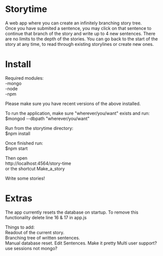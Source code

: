 # Storytime
A web app where you can create an infinitely branching story tree.  
Once you have submited a sentence, you may click on that sentence to continue that branch of the story and write up to 4 new sentences.
There are no limits to the depth of the stories.
You can go back to the start of the story at any time, to read through existing storylines or create new ones.

# Install

Required modules:  
-mongo  
-node  
-npm  

Please make sure you have recent versions of the above installed.

To run the application, make sure "wherever/you/want" exists and run:  
$mongod --dbpath "wherever/you/want"

Run from the storytime directory:  
$npm install  

Once finished run:  
$npm start

Then open   
http://localhost:4564/story-time  
or the shortcut Make_a_story

Write some stories!


# Extras

The app currently resets the database on startup. To remove this functionality delete line 16 & 17 in app.js

Things to add:  
Readout of the current story.  
Branching tree of written sentences.  
Manual database reset.
Edit Sentences.
Make it pretty
Multi user support?  
use sessions not mongo?

